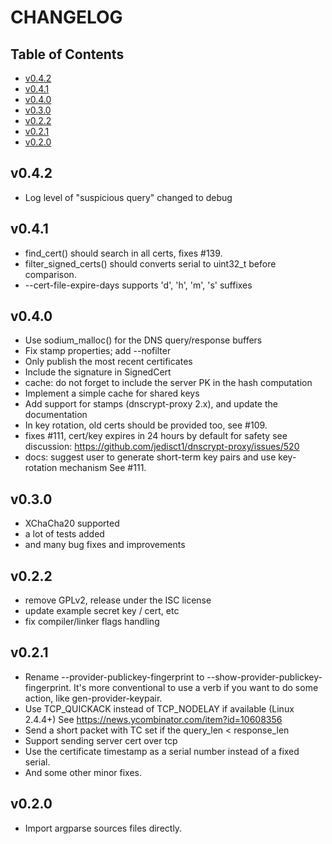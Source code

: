 # CHANGELOG

## Table of Contents

* [v0.4.2](#v042)
* [v0.4.1](#v041)
* [v0.4.0](#v040)
* [v0.3.0](#v030)
* [v0.2.2](#v022)
* [v0.2.1](#v021)
* [v0.2.0](#v020)

## v0.4.2

- Log level of "suspicious query" changed to debug

## v0.4.1

- find_cert() should search in all certs, fixes #139.
- filter_signed_certs() should converts serial to uint32_t before comparison.
- --cert-file-expire-days supports 'd', 'h', 'm', 's' suffixes

## v0.4.0

- Use sodium_malloc() for the DNS query/response buffers
- Fix stamp properties; add --nofilter
- Only publish the most recent certificates
- Include the signature in SignedCert
- cache: do not forget to include the server PK in the hash computation
- Implement a simple cache for shared keys
- Add support for stamps (dnscrypt-proxy 2.x), and update the documentation
- In key rotation, old certs should be provided too, see #109.
- fixes #111, cert/key expires in 24 hours by default for safety see discussion: https://github.com/jedisct1/dnscrypt-proxy/issues/520
- docs: suggest user to generate short-term key pairs and use key-rotation mechanism See #111.

## v0.3.0

- XChaCha20 supported
- a lot of tests added
- and many bug fixes and improvements

## v0.2.2

- remove GPLv2, release under the ISC license
- update example secret key / cert, etc
- fix compiler/linker flags handling

## v0.2.1

- Rename --provider-publickey-fingerprint to --show-provider-publickey-fingerprint. It's more conventional to use a verb if you want to do some action, like gen-provider-keypair.
- Use TCP_QUICKACK instead of TCP_NODELAY if available (Linux 2.4.4+) See https://news.ycombinator.com/item?id=10608356
- Send a short packet with TC set if the query_len < response_len
- Support sending server cert over tcp
- Use the certificate timestamp as a serial number instead of a fixed serial.
- And some other minor fixes.

## v0.2.0

- Import argparse sources files directly.
